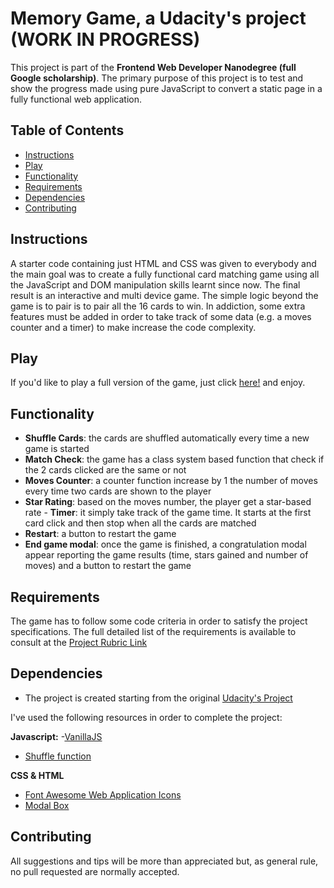 # Memory Game, a Udacity's project (WORK IN PROGRESS)

This project is part of the __Frontend Web Developer Nanodegree (full Google scholarship)__. The primary purpose of this project is to test and show the progress made using pure JavaScript to convert a static page in a fully functional web application.

## Table of Contents

* [Instructions](#instructions)
* [Play](#play)
* [Functionality](#play)
* [Requirements](#functionality)
* [Dependencies](#dependencies)
* [Contributing](#contributing)

## Instructions

A starter code containing just HTML and CSS was given to everybody and the main goal was to create a fully functional card matching game using all the JavaScript and DOM manipulation skills learnt since now. The final result is an interactive and multi device game.
The simple logic beyond the game is to pair is to pair all the 16 cards to win. In addiction, some extra features must be added in order to take track of some data (e.g. a moves counter and a timer) to make increase the code complexity.

## Play

If you'd like to play a full version of the game, just click [here!](http://htmlpreview.github.io/?https://github.com/ivanteso/memory_game_WIP/blob/master/index.html) and enjoy.

## Functionality

- __Shuffle Cards__: the cards are shuffled automatically every time a new game is started
- __Match Check__: the game has a class system based function that check if the 2 cards clicked are the same or not
- __Moves Counter__: a counter function increase by 1 the number of moves every time two cards are shown to the player
- __Star Rating__: based on the moves number, the player get a star-based rate - __Timer__: it simply take track of the game time. It starts at the first card click and then stop when all the cards are matched
- __Restart__: a button to restart the game
- __End game modal__: once the game is finished, a congratulation modal appear reporting the game results (time, stars gained and number of moves) and a button to restart the game

## Requirements

The game has to follow some code criteria in order to satisfy the project specifications. The full detailed list of the requirements is available to consult at the [Project Rubric Link](https://review.udacity.com/#!/rubrics/591/view)

## Dependencies

- The project is created starting from the original [Udacity's Project](https://github.com/udacity/fend-project-memory-game)

I've used the following resources in order to complete the project:

__Javascript:__
-[VanillaJS](http://vanilla-js.com/)
- [Shuffle function](https://stackoverflow.com/questions/2450954/how-to-randomize-shuffle-a-javascript-array/2450976#2450976)

__CSS & HTML__
- [Font Awesome Web Application Icons](https://www.w3schools.com/icons/fontawesome_icons_webapp.asp)
- [Modal Box](https://www.w3schools.com/howto/howto_css_modals.asp)

## Contributing

All suggestions and tips will be more than appreciated but, as general rule, no pull requested are normally accepted.
